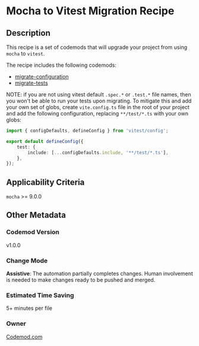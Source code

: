# Mocha to Vitest Migration Recipe

## Description

This recipe is a set of codemods that will upgrade your project from using `mocha` to `vitest`.

The recipe includes the following codemods:

-   [migrate-configuration](https://github.com/codemod-com/codemod-registry/tree/main/codemods/mocha/vitest/migrate-configuration)
-   [migrate-tests](https://github.com/codemod-com/codemod-registry/tree/main/codemods/mocha/vitest/migrate-tests)

NOTE: if you are not using vitest default `.spec.*` or `.test.*` file names, then you won't be able to run your tests upon migrating. To mitigate this and add your own set of globs, create `vite.config.ts` file in the root of your project and add the following configuration, replacing `**/test/*.ts` with your own globs:

```ts
import { configDefaults, defineConfig } from 'vitest/config';

export default defineConfig({
	test: {
		include: [...configDefaults.include, '**/test/*.ts'],
	},
});
```

## Applicability Criteria

`mocha` >= 9.0.0

## Other Metadata

### Codemod Version

v1.0.0

### Change Mode

**Assistive**: The automation partially completes changes. Human involvement is needed to make changes ready to be pushed and merged.

### Estimated Time Saving

5+ minutes per file

### Owner

[Codemod.com](https://github.com/codemod-com)
